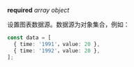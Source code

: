 <description>**required** *array object*</description>

设置图表数据源。数据源为对象集合，例如：

```ts
const data = [
  { time: '1991'，value: 20 },
  { time: '1992'，value: 20 },
];
```
